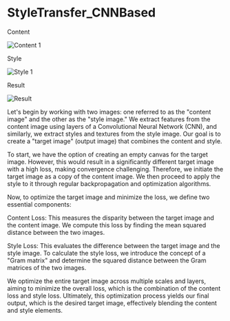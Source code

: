 # StyleTransfer_CNNBased

Content

![Content 1](./image1.jpg)

Style

![Style 1](./image2.jpg)

Result

![Result](./image1.jpg)

Let's begin by working with two images: one referred to as the "content image" and the other as the "style image." We extract features from the content image using layers of a Convolutional Neural Network (CNN), and similarly, we extract styles and textures from the style image. Our goal is to create a "target image" (output image) that combines the content and style.

To start, we have the option of creating an empty canvas for the target image. However, this would result in a significantly different target image with a high loss, making convergence challenging. Therefore, we initiate the target image as a copy of the content image. We then proceed to apply the style to it through regular backpropagation and optimization algorithms.

Now, to optimize the target image and minimize the loss, we define two essential components:

Content Loss: This measures the disparity between the target image and the content image. We compute this loss by finding the mean squared distance between the two images.

Style Loss: This evaluates the difference between the target image and the style image. To calculate the style loss, we introduce the concept of a "Gram matrix" and determine the squared distance between the Gram matrices of the two images.

We optimize the entire target image across multiple scales and layers, aiming to minimize the overall loss, which is the combination of the content loss and style loss. Ultimately, this optimization process yields our final output, which is the desired target image, effectively blending the content and style elements.
